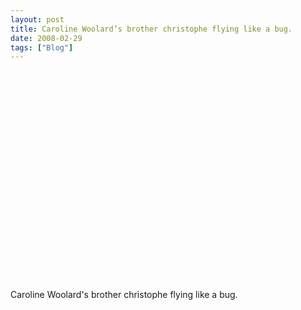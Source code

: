 ```yaml
---
layout: post
title: Caroline Woolard’s brother christophe flying like a bug.
date: 2008-02-29
tags: ["Blog"]
---
```


<object width="400" height="336"><param name="movie" value="egqhwRAGIWA&rel=0&egm=0&showinfo=0&fs=1"></param><param name="wmode" value="transparent"></param><param name="allowFullScreen" value="true"></param><embed src="http://www.youtube.com/v/egqhwRAGIWA&rel=0&egm=0&showinfo=0&fs=1" type="application/x-shockwave-flash" width="400" height="336" allowFullScreen="true" wmode="transparent"></embed></object>  

Caroline Woolard's brother christophe flying like a bug.